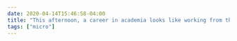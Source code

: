 ```yaml
---
date: 2020-04-14T15:46:58-04:00
title: "This afternoon, a career in academia looks like working from the kitchen table, playing a French 80s radio station, and fuming at Reviewer B’s complaints about my using the journal’s template like I was asked to."
tags: ["micro"]
---
```

